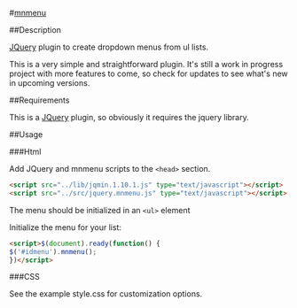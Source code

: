 #[mnmenu](http://www.marcnuri.com/)


##Description

[JQuery](http://jquery.com/) plugin to create dropdown menus from ul lists.

This is a very simple and straightforward plugin. It's still a work in progress project
with more features to come, so check for updates to see what's new in upcoming versions.

##Requirements

This is a [JQuery](http://jquery.com/) plugin, so obviously it requires the jquery library.

##Usage

###Html

Add JQuery and mnmenu scripts to the `<head>` section.
 ```html
<script src="../lib/jqmin.1.10.1.js" type="text/javascript"></script>
<script src="../src/jquery.mnmenu.js" type="text/javascript"></script>
```

The menu should be initialized in an ``<ul>`` element

Initialize the menu for your list:
 ```html
<script>$(document).ready(function() {
$('#idmenu').mnmenu();
})</script>
```

###CSS

See the example style.css for customization options.